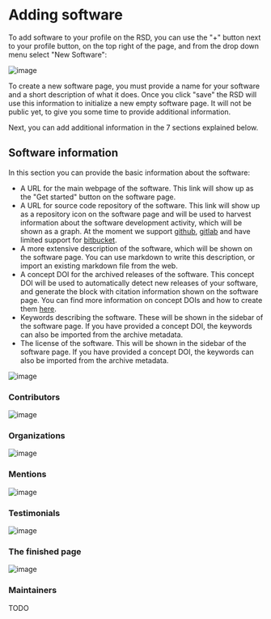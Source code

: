 <!--
SPDX-FileCopyrightText: 2022 Jesús García Gonzalez (Netherlands eScience Center) <j.g.gonzalez@esciencecenter.nl>
SPDX-FileCopyrightText: 2022 Netherlands eScience Center

SPDX-License-Identifier: CC-BY-4.0
-->

# Adding software

To add software to your profile on the RSD, you can use the "+" button next to your profile button, on the top right of the page, and from the drop down menu select "New Software":

![image](/new-software.gif)

To create a new software page, you must provide a name for your software and a short description of what it does. Once you click "save" the RSD will use this information to initialize a new empty software page. It will not be public yet, to give you some time to provide additional information.

Next, you can add additional information in the 7 sections explained below. 

## Software information

In this section you can provide the basic information about the software: 

- A URL for the main webpage of the software. This link will show up as the "Get started" button on the software page. 
- A URL for source code repository of the software. This link will show up as a repository icon on the software page and will be used to harvest information about the software development activity, which will be shown as a graph. At the moment we support [github](), [gitlab]() and have limited support for [bitbucket](). 
- A more extensive description of the software, which will be shown on the software page. You can use markdown to write this description, or import an existing markdown file from the web.
- A concept DOI for the archived releases of the software. This concept DOI will be used to automatically detect new releases of your software, and generate the block with citation information shown on the software page. You can find more information on concept DOIs and how to create them [here]().
- Keywords describing the software. These will be shown in the sidebar of the software page. If you have provided a concept DOI, the keywords can also be imported from the archive metadata. 
- The license of the software. This will be shown in the sidebar of the software page. If you have provided a concept DOI, the keywords can also be imported from the archive metadata. 

![image](/software-information.gif)

### Contributors

![image](/contributors.gif)

### Organizations

![image](/organizations.gif)

### Mentions

![image](/mentions.gif)

### Testimonials

![image](/testimonials.gif)

### The finished page

![image](/finale.gif)

### Maintainers

TODO
